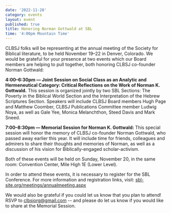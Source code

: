 ```yaml
---
date: '2022-11-20'
category: events
layout: event
published: true
title: Honoring Norman Gottwald at SBL
time: '4:00pm Mountain Time'
---
```

CLBSJ folks will be representing at the annual meeting of the Society for Biblical literature, to be held November 19–22 in Denver, Colorado. We would be grateful for your presence at two events which our Board members are helping to pull together, both honoring CLBSJ co-founder Norman Gottwald:

**4:00–6:30pm — Joint Session on Social Class as an Analytic and Hermeneutical Category: Critical Reflections on the Work of Norman K. Gottwald.** This session is organized jointly by two SBL Sections: The Poverty in the Biblical World Section and the Interpretation of the Hebrew Scriptures Section. Speakers will include CLBSJ Board members Hugh Page and Matthew Coomber, CLBSJ Publications Committee member Ludwig Noya, as well as Gale Yee, Monica Melanchthon, Steed Davis and Mark Sneed.

**7:00–8:30pm — Memorial Session for Norman K. Gottwald:** This special session will honor the memory of CLBSJ co-founder Norman Gottwald, who passed away earlier this year. It will include time for friends, colleagues and admirers to share their thoughts and memories of Norman, as well as a discussion of his vision for Biblically-engaged scholar-activism.

Both of these events will be held on Sunday, November 20, in the same room: Convention Center, Mile High 1E (Lower Level). 

In order to attend these events, it is necessary to register for the SBL Conference. For more information and registration links, visit: [sbl-site.org/meetings/annualmeeting.aspx](https://www.sbl-site.org/meetings/annualmeeting.aspx ) 

We would also be grateful if you could let us know that you plan to attend! RSVP to clbsjorg@gmail.com -- and please do let us know if you would like to share at the Memorial Session.
